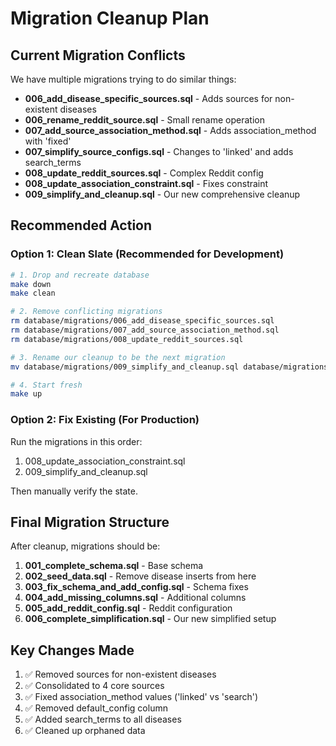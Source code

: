 # Migration Cleanup Plan

## Current Migration Conflicts

We have multiple migrations trying to do similar things:
- **006_add_disease_specific_sources.sql** - Adds sources for non-existent diseases
- **006_rename_reddit_source.sql** - Small rename operation
- **007_add_source_association_method.sql** - Adds association_method with 'fixed'
- **007_simplify_source_configs.sql** - Changes to 'linked' and adds search_terms
- **008_update_reddit_sources.sql** - Complex Reddit config
- **008_update_association_constraint.sql** - Fixes constraint
- **009_simplify_and_cleanup.sql** - Our new comprehensive cleanup

## Recommended Action

### Option 1: Clean Slate (Recommended for Development)
```bash
# 1. Drop and recreate database
make down
make clean

# 2. Remove conflicting migrations
rm database/migrations/006_add_disease_specific_sources.sql
rm database/migrations/007_add_source_association_method.sql  
rm database/migrations/008_update_reddit_sources.sql

# 3. Rename our cleanup to be the next migration
mv database/migrations/009_simplify_and_cleanup.sql database/migrations/006_complete_simplification.sql

# 4. Start fresh
make up
```

### Option 2: Fix Existing (For Production)
Run the migrations in this order:
1. 008_update_association_constraint.sql
2. 009_simplify_and_cleanup.sql

Then manually verify the state.

## Final Migration Structure

After cleanup, migrations should be:
1. **001_complete_schema.sql** - Base schema
2. **002_seed_data.sql** - Remove disease inserts from here
3. **003_fix_schema_and_add_config.sql** - Schema fixes
4. **004_add_missing_columns.sql** - Additional columns
5. **005_add_reddit_config.sql** - Reddit configuration
6. **006_complete_simplification.sql** - Our new simplified setup

## Key Changes Made

1. ✅ Removed sources for non-existent diseases
2. ✅ Consolidated to 4 core sources
3. ✅ Fixed association_method values ('linked' vs 'search')
4. ✅ Removed default_config column
5. ✅ Added search_terms to all diseases
6. ✅ Cleaned up orphaned data